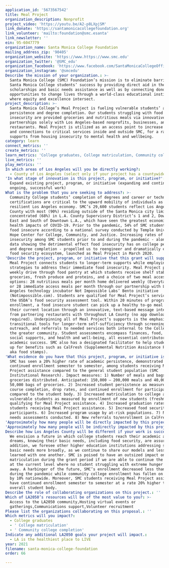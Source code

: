 ```yaml
---
application_id: '5673567542'
title: Meal Project
organization_description: Nonprofit
project_video: 'https://youtu.be/A2-p8LXpjSM'
link_donate: 'https://santamonicacollegefoundation.org'
link_volunteer: 'mailto:foundation@smc.esanta'
link_newsletter: ''
ein: 95-6047779
organization_name: Santa Monica College Foundation
mailing_address_zip: '90405'
organization_website: 'https://www.https://www.smc.edu'
organization_twitter: '@SMC_edu'
organization_facebook: 'https://www.facebook.com/SantaMonicaCollegeOfficial/'
organization_instagram: '@smcedu'
Describe the mission of your organization.: >-
  Santa Monica College (SMC) Foundation’s mission is to eliminate barriers to
  Santa Monica College students’ success by providing direct aid in the form of
  scholarships and basic needs assistance as well as by connecting donors with
  opportunities to change lives through a world-class educational institution
  where equity and excellence intersect.
project_description: >-
  Santa Monica College’s Meal Project is fueling vulnerable students’ academic
  persistence and degree completion. Our students struggling with food
  insecurity are provided groceries and nutritious meals via innovative
  partnerships solely with Los Angeles-based nonprofits, businesses, and
  restaurants. Meal Project is utilized as an access point to increase screening
  and connections to critical services inside and outside SMC, for a range of
  supports from housing insecurity to mental health and wellbeing.
category: learn
connect_metrics: ''
create_metrics: ''
learn_metrics: 'College graduates, College matriculation, Community college completion'
live_metrics: ''
play_metrics: ''
In which areas of Los Angeles will you be directly working?:
  - County of Los Angeles (select only if your project has a countywide benefit)
'In what stage of innovation is this project, program, or initiative?': >-
  Expand existing project, program, or initiative (expanding and continuing
  ongoing, successful work)
What is the problem that you are seeking to address?: >-
  Community College students’ completion of degrees and career or technical
  certifications are critical to the upward mobility of individuals as well as a
  resilient Los Angeles economy. SMC’s 29,600 students reflect Los Angeles
  County with most (90%) residing outside of the Santa Monica city limits and
  concentrated (68%) in L.A. County Supervisory District’s 1 and 2, Downtown,
  East and South of Downtown L.A., which have seen the greatest economic and
  health impacts of COVID-19. Prior to the pandemic, 54% of SMC students were
  food insecure according to a national survey conducted by Temple University’s
  Hope Center for College, Community, and Justice. Increasing rates of food
  insecurity among SMC students prior to and during the pandemic - along with
  data showing the detrimental effect food insecurity has on college persistence
  and degree completion - propelled us to reengineer and dramatically expand our
  food security ecosystem, launched as Meal Project in March 2020.
'Describe the project, program, or initiative that this grant will support to address the problem identified.': >-
  Meal Project connects students to longer-term supports while employing
  strategies to address their immediate food insecurity. Meal Project provides a
  weekly drive through food pantry at which students receive shelf stable
  groceries, fresh produce and proteins, and a choice of two meal access
  options: 28 nutritious meals per month home delivered weekly (Everytable.com),
  or 28 immediate access meals per month through our partnership with Los
  Angeles technology incubator Not Impossible Labs’ Bento initiative
  (Notimpossible.com). Students are qualified for Meal Project’s services using
  the USDA’s food security assessment tool. Within 20 minutes of program
  enrollment, a food insecure student can pick up a healthy to-go meal near
  their current location through an innovative, text-based message interface
  from partnering restaurants with throughout LA County (no app download
  required). Underpinning all of Meal Project’s supports is the emphasis on
  transitional tools for longer-term self-sufficiency through screening,
  outreach, and referrals to needed services both internal to the College and in
  the greater community. Student assessments encompass finances, food, housing,
  social supports, and health and well-being, all essential contributors to
  academic success. SMC also has a designated facilitator to help students sign
  up for benefits such as CalFresh (Supplemental Nutrition Assistance Program
  aka food stamps).
'What evidence do you have that this project, program, or initiative is or will be successful, and how will you define and measure success?': >-
  SMC has seen a 20% higher rate of academic persistence, demonstrated through
  continued enrollment semester to semester, among students receiving Meal
  Project assistance compared to the general student population (SMC
  Institutional Research). Impact measures: 1) Number of meals and bags of
  groceries distributed. Anticipated: 150,000 – 200,000 meals and 40,000 –
  50,000 bags of groceries. 2) Increased student persistence as measured by
  course completion, drop rates, and continued enrollment for participants
  compared to the student body. 3) Increased matriculation to college among
  vulnerable students as measured by enrollment of new students (freshman)
  qualifying for Meal Project assistance. 4) Increased graduation rates among
  students receiving Meal Project assistance. 5) Increased food security among
  participants. 6) Increased program usage by at-risk populations. 7) Number of
  needs assessments conducted. 8) New referrals to/enrollment in CalFresh.
'Approximately how many people will be directly impacted by this project, program, or initiative?': '13354'
'Approximately how many people will be indirectly impacted by this project, program, or initiative?': ''
Describe how Los Angeles County will be different if your work is successful.: >-
  We envision a future in which college students reach their academic and career
  dreams, knowing their basic needs, including food security, are assured. In
  addition, we foresee other higher education institutions addressing students’
  basic needs more broadly, as we continue to share our models and lessons
  learned with one another. SMC is poised to have an outsized impact on college
  matriculation during the grant period if we are able to continue the program
  at the current level where no student struggling with extreme hunger is turned
  away. A harbinger of the future, SMC’s enrollment decreased less than 2%
  during the pandemic while community college enrollment has fallen on average
  by 10% nationwide. Moreover, SMC students receiving Meal Project assistance
  have continued enrollment semester to semester at a rate 20% higher than our
  overall student body.
Describe the role of collaborating organizations on this project.: ''
Which of LA2050’s resources will be of the most value to you?: >-
  Access to the LA2050 community,Hosting virtual events or
  gatherings,Communications support,Volunteer recruitment
Please list the organizations collaborating on this proposal.: ''
Which metrics will you impact?:
  - College graduates
  - ' College matriculation'
  - ' Community college completion'
Indicate any additional LA2050 goals your project will impact.:
  - LA is the healthiest place to LIVE
year: 2021
filename: santa-monica-college-foundation
order: 66

---
```

